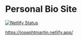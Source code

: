 # Personal Bio Site


[![Netlify Status](https://api.netlify.com/api/v1/badges/94b009a3-b59d-4804-b523-8b8e436e745a/deploy-status)](https://app.netlify.com/sites/josephtmartin/deploys)


https://josephtmartin.netlify.app/
